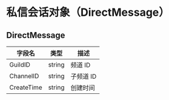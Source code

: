# 私信会话对象（DirectMessage）

## DirectMessage

| 字段名      | 类型   | 描述      |
| ----------- | ------ | --------- |
| GuildID    | string | 频道 ID   |
| ChannelID  | string | 子频道 ID |
| CreateTime | string | 创建时间  |
